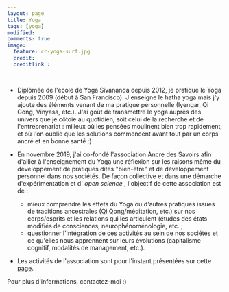 ```yaml
---
layout: page
title: Yoga
tags: [yoga]
modified:
comments: true
image:
  feature: cc-yoga-surf.jpg
  credit:
  creditlink :

---
```


- Diplômée de l'école de Yoga Sivananda depuis 2012, je pratique le Yoga depuis 2009 (début à San Francisco). J'enseigne le hatha yoga mais j'y ajoute des éléments venant de ma pratique personnelle (Iyengar, Qi Gong, Vinyasa, etc.). J'ai goût de transmettre le yoga auprès des univers que je côtoie au quotidien, soit celui de la recherche et de l'entreprenariat : milieux où les pensées moulinent bien trop rapidement, et où l'on oublie que les solutions commencent avant tout par un corps ancré et en bonne santé :)

- En novembre 2019, j'ai co-fondé l'association Ancre des Savoirs afin d'allier à l'enseignement du Yoga une réflexion sur les raisons même du développement de pratiques dites "bien-être" et de développement personnel dans nos sociétés. De façon collective et dans une démarche d'expérimentation et d' _open science_ , l'objectif de cette association est de :
  - mieux comprendre les effets du Yoga ou d'autres pratiques issues de traditions ancestrales (Qi Qong/méditation, etc.) sur nos corps/esprits et les relations qui les articulent (études des états modifiés de consciences, neurophénoménologie, etc. ;
  - questionner l'intégration de ces activités au sein de nos sociétés et ce qu'elles nous apprennent sur leurs évolutions (capitalisme cognitif, modalités de management, etc.).

- Les activités de l'association sont pour l'instant présentées sur cette [page](https://www.facebook.com/AncreDesSavoirs/).

Pour plus d'informations, contactez-moi :)
